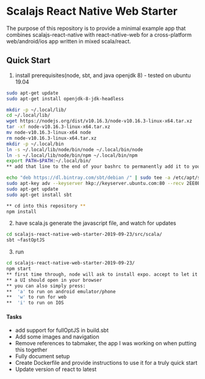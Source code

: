 # Scalajs React Native Web Starter

The purpose of this repository is to provide a minimal example app that combines scalajs-react-native with react-native-web for a cross-platform web/android/ios app written in mixed scala/react.

## Quick Start

1. install prerequisites(node, sbt, and java openjdk 8) - tested on ubuntu 19.04
```bash
sudo apt-get update
sudo apt-get install openjdk-8-jdk-headless

mkdir -p ~/.local/lib/
cd ~/.local/lib/
wget https://nodejs.org/dist/v10.16.3/node-v10.16.3-linux-x64.tar.xz
tar -xf node-v10.16.3-linux-x64.tar.xz
mv node-v10.16.3-linux-x64 node
rm node-v10.16.3-linux-x64.tar.xz
mkdir -p ~/.local/bin
ln -s ~/.local/lib/node/bin/node ~/.local/bin/node
ln -s ~/.local/lib/node/bin/npm ~/.local/bin/npm
export PATH=$PATH:~/.local/bin/
** add that line to the end of your bashrc to permanently add it to your path **

echo "deb https://dl.bintray.com/sbt/debian /" | sudo tee -a /etc/apt/sources.list.d/sbt.list
sudo apt-key adv --keyserver hkp://keyserver.ubuntu.com:80 --recv 2EE0EA64E40A89B84B2DF73499E82A75642AC823
sudo apt-get update
sudo apt-get install sbt

** cd into this repository **
npm install
```

2. have scala.js generate the javascript file, and watch for updates
```bash
cd scalajs-react-native-web-starter-2019-09-23/src/scala/
sbt ~fastOptJS
```

3. run
```bash
cd scalajs-react-native-web-starter-2019-09-23/
npm start
** first time through, node will ask to install expo. accept to let it install expo 
** a UI should open in your browser
** you can also simply press:
**  'a' to run on android emulator/phone
**  'w' to run for web
**  'i' to run on IOS
```

#### Tasks

*  add support for fullOptJS in build.sbt
*  Add some images and navigation
*  Remove references to tabmaker, the app I was working on when putting this together
*  Fully document setup
*  Create Dockerfile and provide instructions to use it for a truly quick start
*  Update version of react to latest

